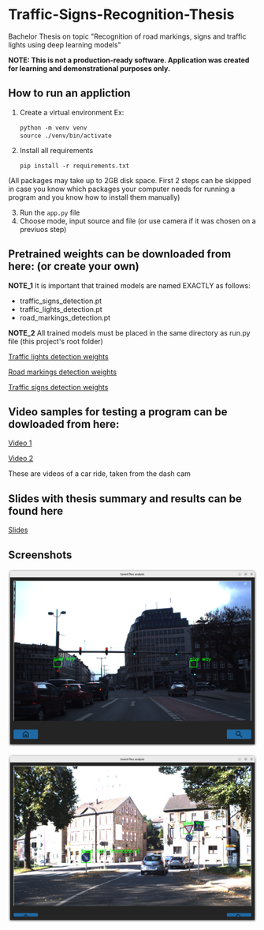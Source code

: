 # Traffic-Signs-Recognition-Thesis
Bachelor Thesis on topic "Recognition of road markings, signs and traffic lights using deep learning
models"

**NOTE: This is not a production-ready software. Application was created for learning and demonstrational purposes only.**

## How to run an appliction
1. Create a virtual environment
   Ex:
   ```
   python -m venv venv
   source ./venv/bin/activate
   ```
2. Install all requirements
   ```
   pip install -r requirements.txt
   ```
(All packages may take up to 2GB disk space. First 2 steps can be skipped in case you know which packages your computer needs for running a program and you know how to install them manually)

3. Run the `app.py` file
4. Choose mode, input source and file (or use camera if it was chosen on a previuos step)


## Pretrained weights can be downloaded from here: (or create your own)
**NOTE_1** It is important that trained models are named EXACTLY as follows:
- traffic_signs_detection.pt
- traffic_lights_detection.pt
- road_markings_detection.pt

**NOTE_2** All trained models must be placed in the same directory as run.py file (this project's root folder)

[Traffic lights detection weights](https://drive.google.com/file/d/1ccsdh-8xWb2ssh0HinSV2ZFCg9JNYNQ1/view?usp=sharing)

[Road markings detection weights](https://drive.google.com/file/d/105c5uk1tTuesqGvtwVaL4F6oULFVbvr8/view?usp=sharing)

[Traffic signs detection weights](https://drive.google.com/file/d/1qbJe1VnKKkSp310Z1XsDUne0x-ts3gzu/view?usp=sharing)

## Video samples for testing a program can be dowloaded from here:
[Video 1](https://drive.google.com/file/d/1h4i8aMbW6oxkmMn5o3X1QItseDrAv-LY/view?usp=sharing)

[Video 2](https://drive.google.com/file/d/1KMNORQLU8g_ebpmcwtU8s0GjF0ThTokG/view?usp=sharing)

These are videos of a car ride, taken from the dash cam

## Slides with thesis summary and results can be found here
[Slides](https://drive.google.com/file/d/1YylQFpnrbT_nsuIMrj7l_ySiFiNnX0Dz/view?usp=sharing)

## Screenshots
![Traffic signs recognition 1](demo/1.png "Traffic signs recognition 1")

![Traffic signs recognition 2](demo/2.png "Traffic signs recognition 2")

